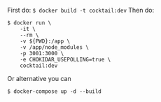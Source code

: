 First do:
`$ docker build -t cocktail:dev`
Then do: 
```
$ docker run \
    -it \
    --rm \
    -v ${PWD}:/app \
    -v /app/node_modules \
    -p 3001:3000 \
    -e CHOKIDAR_USEPOLLING=true \
    cocktail:dev

```
Or alternative you can 

```
$ docker-compose up -d --build

```